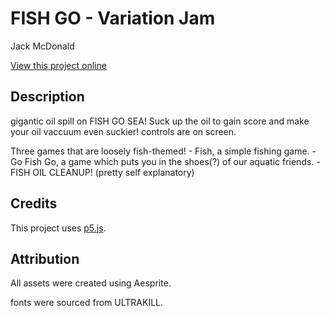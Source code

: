 # FISH GO - Variation Jam

Jack McDonald

[View this project online](https://mcbeaniee.github.io/cart253/topics/projects/variation-jam-jack/go-fish-oil)

## Description
gigantic oil spill on FISH GO SEA!
Suck up the oil to gain score and make your oil vaccuum even suckier! 
controls are on screen.

Three games that are loosely fish-themed!
    - Fish, a simple fishing game.
    - Go Fish Go, a game which puts you in the shoes(?) of our aquatic friends.
    - FISH OIL CLEANUP! (pretty self explanatory)

## Credits

This project uses [p5.js](https://p5js.org).

## Attribution

All assets were created using Aesprite.

fonts were sourced from ULTRAKILL.
